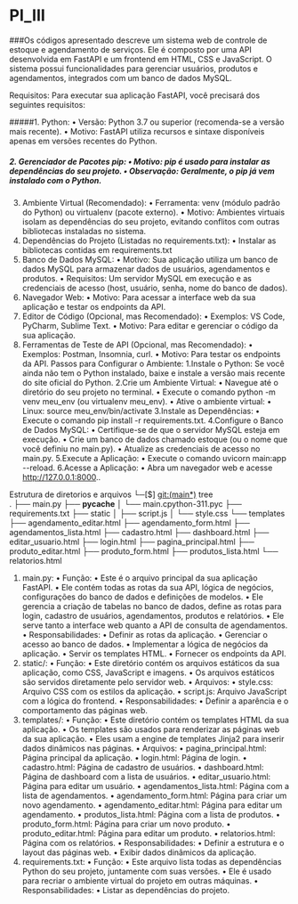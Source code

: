 # PI_III

###Os códigos apresentado descreve um sistema web de controle de estoque e 
agendamento de serviços. Ele é composto por uma API desenvolvida em FastAPI e um 
frontend em HTML, CSS e JavaScript. O sistema possui funcionalidades para 
gerenciar usuários, produtos e agendamentos, integrados com um banco de dados 
MySQL.
 
 Requisitos:
 Para executar sua aplicação FastAPI, você precisará dos seguintes requisitos:
 
 #####1. Python:
 • Versão: Python 3.7 ou superior (recomenda-se a versão mais recente). 
• Motivo: FastAPI utiliza recursos e sintaxe disponíveis apenas em versões 
recentes do Python. 
<h5>2. Gerenciador de Pacotes pip:
• Motivo: pip é usado para instalar as dependências do seu projeto. 
• Observação: Geralmente, o pip já vem instalado com o Python.</h5>

3. Ambiente Virtual (Recomendado):
 • Ferramenta: venv (módulo padrão do Python) ou virtualenv (pacote externo). 
• Motivo: Ambientes virtuais isolam as dependências do seu projeto, evitando 
conflitos com outras bibliotecas instaladas no sistema. 
4. Dependências do Projeto (Listadas no requirements.txt):
 • Instalar as bibliotecas contidas em requirements.txt
 5. Banco de Dados MySQL:
 • Motivo: Sua aplicação utiliza um banco de dados MySQL para armazenar dados 
de usuários, agendamentos e produtos. 
• Requisitos: Um servidor MySQL em execução e as credenciais de acesso 
(host, usuário, senha, nome do banco de dados). 
6. Navegador Web:
 • Motivo: Para acessar a interface web da sua aplicação e testar os 
endpoints da API. 
7. Editor de Código (Opcional, mas Recomendado):
 • Exemplos: VS Code, PyCharm, Sublime Text. 
• Motivo: Para editar e gerenciar o código da sua aplicação. 
8. Ferramentas de Teste de API (Opcional, mas Recomendado):
 • Exemplos: Postman, Insomnia, curl. 
• Motivo: Para testar os endpoints da API. 
Passos para Configurar o Ambiente:
 1.Instale o Python: Se você ainda não tem o Python instalado, baixe e 
instale a versão mais recente do site oficial do Python. 
2.Crie um Ambiente Virtual: 
• Navegue até o diretório do seu projeto no terminal. 
• Execute o comando python -m venv meu_env (ou virtualenv meu_env). 
• Ative o ambiente virtual: 
• Linux: source meu_env/bin/activate 
3.Instale as Dependências: 
• Execute o comando pip install -r requirements.txt. 
4.Configure o Banco de Dados MySQL: 
• Certifique-se de que o servidor MySQL esteja em execução. 
• Crie um banco de dados chamado estoque (ou o nome que você definiu 
no main.py). 
• Atualize as credenciais de acesso no main.py. 
5.Execute a Aplicação: 
• Execute o comando uvicorn main:app --reload. 
6.Acesse a Aplicação: 
• Abra um navegador web e acesse http://127.0.0.1:8000..
 
 
 Estrutura de diretorios e arquivos
 └─[$] <git:(main*)> tree                         
.
 ├── main.py
 ├── __pycache__
 │   └── main.cpython-311.pyc
 ├── requirements.txt
 ├── static
 │   ├── script.js
 │   └── style.css
 └── templates
    ├── agendamento_editar.html
    ├── agendamento_form.html
    ├── agendamentos_lista.html
    ├── cadastro.html
    ├── dashboard.html
    ├── editar_usuario.html
    ├── login.html
    ├── pagina_principal.html
    ├── produto_editar.html
    ├── produto_form.html
    ├── produtos_lista.html
    └── relatorios.html
 1. main.py:
 • Função: 
• Este é o arquivo principal da sua aplicação FastAPI. 
• Ele contém todas as rotas da sua API, lógica de negócios, 
configurações do banco de dados e definições de modelos. 
• Ele gerencia a criação de tabelas no banco de dados, define as rotas 
para login, cadastro de usuários, agendamentos, produtos e 
relatórios. 
• Ele serve tanto a interface web quanto a API de consulta de 
agendamentos. 
• Responsabilidades: 
• Definir as rotas da aplicação. 
• Gerenciar o acesso ao banco de dados. 
• Implementar a lógica de negócios da aplicação. 
• Servir os templates HTML. 
• Fornecer os endpoints da API. 
2. static/:
 • Função: 
• Este diretório contém os arquivos estáticos da sua aplicação, como 
CSS, JavaScript e imagens. 
• Os arquivos estáticos são servidos diretamente pelo servidor web. 
• Arquivos: 
• style.css: Arquivo CSS com os estilos da aplicação. 
• script.js: Arquivo JavaScript com a lógica do frontend. 
• Responsabilidades: 
• Definir a aparência e o comportamento das páginas web. 
3. templates/:
 • Função: 
• Este diretório contém os templates HTML da sua aplicação. 
• Os templates são usados para renderizar as páginas web da sua 
aplicação. 
• Eles usam a engine de templates Jinja2 para inserir dados dinâmicos 
nas páginas. 
• Arquivos: 
• pagina_principal.html: Página principal da aplicação. 
• login.html: Página de login. 
• cadastro.html: Página de cadastro de usuários. 
• dashboard.html: Página de dashboard com a lista de usuários. 
• editar_usuario.html: Página para editar um usuário. 
• agendamentos_lista.html: Página com a lista de agendamentos. 
• agendamento_form.html: Página para criar um novo agendamento. 
• agendamento_editar.html: Página para editar um agendamento. 
• produtos_lista.html: Página com a lista de produtos. 
• produto_form.html: Página para criar um novo produto. 
• produto_editar.html: Página para editar um produto. 
• relatorios.html: Página com os relatórios. 
• Responsabilidades: 
• Definir a estrutura e o layout das páginas web. 
• Exibir dados dinâmicos da aplicação. 
4. requirements.txt:
 • Função: 
• Este arquivo lista todas as dependências Python do seu projeto, 
juntamente com suas versões. 
• Ele é usado para recriar o ambiente virtual do projeto em outras 
máquinas. 
• Responsabilidades: 
• Listar as dependências do projeto.
